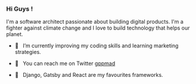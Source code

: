### Hi Guys ! 

I'm a software architect passionate about building digital products. I'm a fighter against climate change and I love to build technology that helps our planet.

- 🌱  &nbsp; I’m currently improving my coding skills and learning marketing strategies.

- 💬  &nbsp; You can reach me on Twitter [gppmad](https://twitter.com/gppmad) 

- 🧰 &nbsp; Django, Gatsby and React are my favourites frameworks. 


